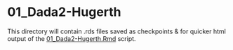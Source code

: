 # 01_Dada2-Hugerth

This directory will contain .rds files saved as checkpoints & for quicker html output of the [01_Dada2-Hugerth.Rmd](../../../../../scripts/analysis-individual/Hugerth-2019/01_Dada2-Hugerth.Rmd) script.
